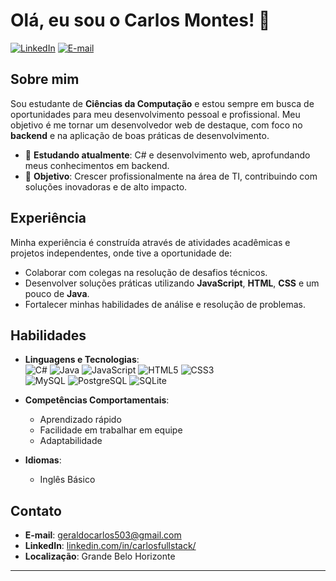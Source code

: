 # Olá, eu sou o Carlos Montes! 👋

[![LinkedIn](https://img.shields.io/badge/LinkedIn-0077B5?style=for-the-badge&logo=linkedin&logoColor=white)](https://www.linkedin.com/in/carlosfullstack/)
[![E-mail](https://img.shields.io/badge/Email-D14836?style=for-the-badge&logo=gmail&logoColor=white)](mailto:geraldocarlos503@gmail.com)

## Sobre mim

Sou estudante de **Ciências da Computação**  e estou sempre em busca de oportunidades para meu desenvolvimento pessoal e profissional. Meu objetivo é me tornar um desenvolvedor web de destaque, com foco no **backend** e na aplicação de boas práticas de desenvolvimento.

- 🌱 **Estudando atualmente**: C# e desenvolvimento web, aprofundando meus conhecimentos em backend.
- 🚀 **Objetivo**: Crescer profissionalmente na área de TI, contribuindo com soluções inovadoras e de alto impacto.

## Experiência

Minha experiência é construída através de atividades acadêmicas e projetos independentes, onde tive a oportunidade de:

- Colaborar com colegas na resolução de desafios técnicos.
- Desenvolver soluções práticas utilizando **JavaScript**, **HTML**, **CSS** e um pouco de **Java**.
- Fortalecer minhas habilidades de análise e resolução de problemas.

## Habilidades

- **Linguagens e Tecnologias**:  
  ![C#](https://img.shields.io/badge/C%23-239120?style=flat&logo=csharp&logoColor=white)
  ![Java](https://img.shields.io/badge/Java-ED8B00?style=flat&logo=java&logoColor=white)
  ![JavaScript](https://img.shields.io/badge/JavaScript-F7DF1E?style=flat&logo=javascript&logoColor=black)
  ![HTML5](https://img.shields.io/badge/HTML5-E34F26?style=flat&logo=html5&logoColor=white)
  ![CSS3](https://img.shields.io/badge/CSS3-1572B6?style=flat&logo=css3&logoColor=white)  
  ![MySQL](https://img.shields.io/badge/MySQL-00000F?style=flat&logo=mysql&logoColor=white)
  ![PostgreSQL](https://img.shields.io/badge/PostgreSQL-316192?style=flat&logo=postgresql&logoColor=white)
  ![SQLite](https://img.shields.io/badge/SQLite-07405E?style=flat&logo=sqlite&logoColor=white)

- **Competências Comportamentais**:  
  - Aprendizado rápido  
  - Facilidade em trabalhar em equipe  
  - Adaptabilidade  

- **Idiomas**:  
  - Inglês Básico  

## Contato

- **E-mail**: [geraldocarlos503@gmail.com](mailto:geraldocarlos503@gmail.com)
- **LinkedIn**: [linkedin.com/in/carlosfullstack/](https://www.linkedin.com/in/carlosfullstack/)
- **Localização**: Grande Belo Horizonte

---

